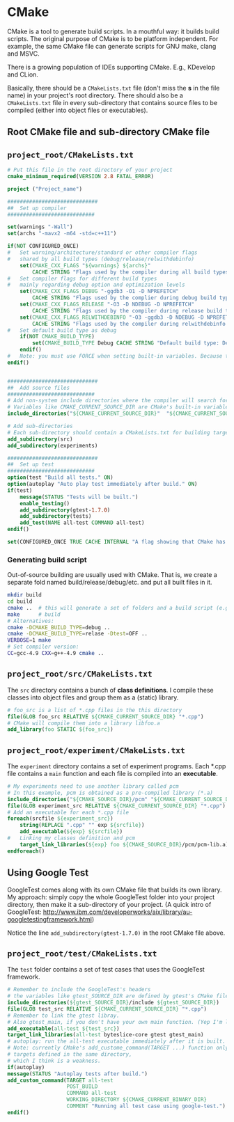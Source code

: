 # CMake

CMake is a tool to generate build scripts. 
In a mouthful way: it builds build scripts.
The original purpose of CMake is to be platform independent.
For example, the same CMake file can generate scripts for GNU make, clang and MSVC.

There is a growing population of IDEs supporting CMake.
E.g., KDevelop and CLion.

Basically, there should be a `CMakeLists.txt` file (don't miss the **s** in the file name) 
in your project's root directory.
There should also be a `CMakeLists.txt` file in every sub-directory 
that contains source files to be compiled
(either into object files or executables).

## Root CMake file and sub-directory CMake file

`project_root/CMakeLists.txt`
---
```cmake
# Put this file in the root directory of your project
cmake_minimum_required(VERSION 2.8 FATAL_ERROR)

project ("Project_name")

#############################
##  Set up compiler
############################

set(warnings "-Wall")
set(archs "-mavx2 -m64 -std=c++11")

if(NOT CONFIGURED_ONCE)
#   Set warning/architecture/standard or other compiler flags 
#   shared by all build types (debug/release/relwithdebinfo)
    set(CMAKE_CXX_FLAGS "${warnings} ${archs}"
        CACHE STRING "Flags used by the compiler during all build types." FORCE)
#   Set compiler flags for different build types
#   mainly regarding debug option and optimization levels
    set(CMAKE_CXX_FLAGS_DEBUG "-ggdb3 -O1 -D NPREFETCH" 
        CACHE STRING "Flags used by the complier during debug build type." FORCE)
    set(CMAKE_CXX_FLAGS_RELEASE "-O3 -D NDEBUG -D NPREFETCH" 
        CACHE STRING "Flags used by the compiler during release build type." FORCE)
    set(CMAKE_CXX_FLAGS_RELWITHDEBINFO "-O3 -ggdb3 -D NDEBUG -D NPREFETCH" 
        CACHE STRING "Flags used by the compiler during relwithdebinfo." FORCE)
#   Set default build type as debug
    if(NOT CMAKE_BUILD_TYPE)
        set(CMAKE_BUILD_TYPE Debug CACHE STRING "Default build type: Debug." FORCE)
    endif()
#   Note: you must use FORCE when setting built-in variables. Because they exist in cache even before the first configuration.
endif()


#############################
##  Add source files
############################
# Add non-system include directories where the compiler will search for headers
# Variables like CMAKE_CURRENT_SOURCE_DIR are CMake's built-in variables
include_directories("${CMAKE_CURRENT_SOURCE_DIR}"  "${CMAKE_CURRENT_SOURCE_DIR}/include")

# Add sub-directories
# Each sub-directory should contain a CMakeLists.txt for building targets in that directory
add_subdirectory(src)
add_subdirectory(experiments)

#############################
##  Set up test
############################
option(test "Build all tests." ON)
option(autoplay "Auto play test immediately after build." ON)
if(test)
    message(STATUS "Tests will be built.")
    enable_testing()
    add_subdirectory(gtest-1.7.0)
    add_subdirectory(tests)
    add_test(NAME all-test COMMAND all-test)
endif()

set(CONFIGURED_ONCE TRUE CACHE INTERNAL "A flag showing that CMake has configured at least once.")

```

### Generating build script

Out-of-source building are usually used with CMake. 
That is, we create a separate fold named build/release/debug/etc. 
and put all built files in it.

```bash
mkdir build
cd build
cmake ..  # this will generate a set of folders and a build script (e.g., makefile)
make      # build
# Alternatives:
cmake -DCMAKE_BUILD_TYPE=debug ..
cmake -DCMAKE_BUILD_TYPE=relase -Dtest=OFF ..
VERBOSE=1 make
# Set compiler version:
CC=gcc-4.9 CXX=g++-4.9 cmake ..
```

`project_root/src/CMakeLists.txt`
---
The `src` directory contains a bunch of **class definitions**.
I compile these classes into object files and group them as a (static) library.

```cmake
# foo_src is a list of *.cpp files in the this directory
file(GLOB foo_src RELATIVE ${CMAKE_CURRENT_SOURCE_DIR} "*.cpp")
# CMake will compile them into a library libfoo.a
add_library(foo STATIC ${foo_src})
```

`project_root/experiment/CMakeLists.txt`
---
The `experiment` directory contains a set of experiment programs.
Each \*.cpp file contains a `main` function and each file is compiled into an **executable**.

```cmake
# My experiments need to use another library called pcm
# In this example, pcm is obtained as a pre-compiled library (*.a)
include_directories("${CMAKE_SOURCE_DIR}/pcm" "${CMAKE_CURRENT_SOURCE_DIR}")
file(GLOB experiment_src RELATIVE ${CMAKE_CURRENT_SOURCE_DIR} "*.cpp")
# Add an executable for each *.cpp file
foreach(srcfile ${experiment_src})
    string(REPLACE ".cpp" "" exp ${srcfile})
    add_executable(${exp} ${srcfile})
#   Linking my classes definition and pcm
    target_link_libraries(${exp} foo ${CMAKE_SOURCE_DIR}/pcm/pcm-lib.a)
endforeach()
```

## Using Google Test

GoogleTest comes along with its own CMake file that builds its own library.
My approach: simply copy the whole GoogleTest folder into your project directory,
then make it a sub-directory of your project. (A quick intro of GoogleTest: http://www.ibm.com/developerworks/aix/library/au-googletestingframework.html)

Notice the line `add_subdirectory(gtest-1.7.0)` in the root CMake file above.

`project_root/test/CMakeLists.txt`
---
The `test` folder contains a set of test cases that uses the GoogleTest framework.

```cmake
# Remember to include the GoogleTest's headers
# the variables like gtest_SOURCE_DIR are defined by gtest's CMake file
include_directories(${gtest_SOURCE_DIR}/include ${gtest_SOURCE_DIR})
file(GLOB test_src RELATIVE ${CMAKE_CURRENT_SOURCE_DIR} "*.cpp")
# Remember to link the gtest libray.
# Also gtest_main, if you don't have your own main function. (Yep I'm lazy)
add_executable(all-test ${test_src})
target_link_libraries(all-test byteslice-core gtest gtest_main)
# autoplay: run the all-test executable immediately after it is built.
# Note: currently CMake's add_custome_command(TARGET ...) function only supports
# targets defined in the same directory,
# which I think is a weakness.
if(autoplay)
message(STATUS "Autoplay tests after build.")
add_custom_command(TARGET all-test
                   POST_BUILD
                   COMMAND all-test
                   WORKING_DIRECTORY ${CMAKE_CURRENT_BINARY_DIR}
                   COMMENT "Running all test case using google-test.")
endif()
```

